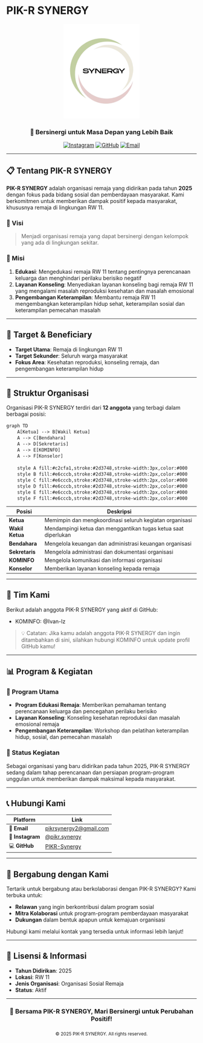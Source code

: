 # PIK-R SYNERGY

<div align="center">
  <!-- Logo akan ditambahkan di sini -->
  <img src="assets/SYNERGY.png" alt="PIK-R SYNERGY Logo" width="200">
  
  <h3>🤝 Bersinergi untuk Masa Depan yang Lebih Baik</h3>
  
  [![Instagram](https://img.shields.io/badge/Instagram-E4405F?style=for-the-badge&logo=instagram&logoColor=white)](https://www.instagram.com/pikr.synergy/)
  [![GitHub](https://img.shields.io/badge/GitHub-100000?style=for-the-badge&logo=github&logoColor=white)](https://github.com/PIKR-Synergy)
  [![Email](https://img.shields.io/badge/Email-D14836?style=for-the-badge&logo=gmail&logoColor=white)](mailto:pikrsynergy2@gmail.com)
</div>

---

## 📋 Tentang PIK-R SYNERGY

**PIK-R SYNERGY** adalah organisasi remaja yang didirikan pada tahun **2025** dengan fokus pada bidang sosial dan pemberdayaan masyarakat. Kami berkomitmen untuk memberikan dampak positif kepada masyarakat, khususnya remaja di lingkungan RW 11.

### 🎯 Visi
> Menjadi organisasi remaja yang dapat bersinergi dengan kelompok yang ada di lingkungan sekitar.

### 🚀 Misi
1. **Edukasi**: Mengedukasi remaja RW 11 tentang pentingnya perencanaan keluarga dan menghindari perilaku berisiko negatif
2. **Layanan Konseling**: Menyediakan layanan konseling bagi remaja RW 11 yang mengalami masalah reproduksi kesehatan dan masalah emosional  
3. **Pengembangan Keterampilan**: Membantu remaja RW 11 mengembangkan keterampilan hidup sehat, keterampilan sosial dan keterampilan pemecahan masalah

---

## 🎯 Target & Beneficiary

- **Target Utama**: Remaja di lingkungan RW 11
- **Target Sekunder**: Seluruh warga masyarakat
- **Fokus Area**: Kesehatan reproduksi, konseling remaja, dan pengembangan keterampilan hidup

---

## 🏢 Struktur Organisasi
Organisasi PIK-R SYNERGY terdiri dari **12 anggota** yang terbagi dalam berbagai posisi:

```mermaid
graph TD
    A[Ketua] --> B[Wakil Ketua]
    A --> C[Bendahara]
    A --> D[Sekretaris]
    A --> E[KOMINFO]
    A --> F[Konselor]
    
    style A fill:#c2cfa1,stroke:#2d3748,stroke-width:3px,color:#000
    style B fill:#e6cccb,stroke:#2d3748,stroke-width:2px,color:#000
    style C fill:#e6cccb,stroke:#2d3748,stroke-width:2px,color:#000
    style D fill:#e6cccb,stroke:#2d3748,stroke-width:2px,color:#000
    style E fill:#e6cccb,stroke:#2d3748,stroke-width:2px,color:#000
    style F fill:#e6cccb,stroke:#2d3748,stroke-width:2px,color:#000
```
| Posisi | Deskripsi |
|--------|-----------|
| **Ketua** | Memimpin dan mengkoordinasi seluruh kegiatan organisasi |
| **Wakil Ketua** | Mendampingi ketua dan menggantikan tugas ketua saat diperlukan |
| **Bendahara** | Mengelola keuangan dan administrasi keuangan organisasi |
| **Sekretaris** | Mengelola administrasi dan dokumentasi organisasi |
| **KOMINFO** | Mengelola komunikasi dan informasi organisasi |
| **Konselor** | Memberikan layanan konseling kepada remaja |

---

## 👥 Tim Kami
Berikut adalah anggota PIK-R SYNERGY yang aktif di GitHub:

- KOMINFO: @Ivan-Iz

> 💡 Catatan: Jika kamu adalah anggota PIK-R SYNERGY dan ingin ditambahkan di sini, silahkan hubungi KOMINFO untuk update profil GitHub kamu!



---

## 📊 Program & Kegiatan

### 🌟 Program Utama
- **Program Edukasi Remaja**: Memberikan pemahaman tentang perencanaan keluarga dan pencegahan perilaku berisiko
- **Layanan Konseling**: Konseling kesehatan reproduksi dan masalah emosional remaja
- **Pengembangan Keterampilan**: Workshop dan pelatihan keterampilan hidup, sosial, dan pemecahan masalah

### 📅 Status Kegiatan
Sebagai organisasi yang baru didirikan pada tahun 2025, PIK-R SYNERGY sedang dalam tahap perencanaan dan persiapan program-program unggulan untuk memberikan dampak maksimal kepada masyarakat.

---

## 📞 Hubungi Kami

<div align="center">
  
| Platform | Link |
|----------|------|
| 📧 **Email** | [pikrsynergy2@gmail.com](mailto:pikrsynergy2@gmail.com) |
| 📱 **Instagram** | [@pikr.synergy](https://www.instagram.com/pikr.synergy/) |
| 💻 **GitHub** | [PIKR-Synergy](https://github.com/PIKR-Synergy) |

</div>

---

## 🤝 Bergabung dengan Kami

Tertarik untuk bergabung atau berkolaborasi dengan PIK-R SYNERGY? Kami terbuka untuk:

- **Relawan** yang ingin berkontribusi dalam program sosial
- **Mitra Kolaborasi** untuk program-program pemberdayaan masyarakat
- **Dukungan** dalam bentuk apapun untuk kemajuan organisasi

Hubungi kami melalui kontak yang tersedia untuk informasi lebih lanjut!

---

## 📄 Lisensi & Informasi

- **Tahun Didirikan**: 2025
- **Lokasi**: RW 11
- **Jenis Organisasi**: Organisasi Sosial Remaja
- **Status**: Aktif

---

<div align="center">
  <h3>💙 Bersama PIK-R SYNERGY, Mari Bersinergi untuk Perubahan Positif!</h3>
  
  <sub>© 2025 PIK-R SYNERGY. All rights reserved.</sub>
</div>
